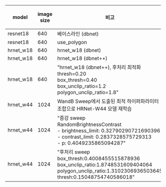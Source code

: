 | model      | image size | 비고 | 내부 점수 hmean | 내부 점수 precision | 내부 점수 recall | LeaderBoard hmean | LeaderBoard precision | LeaderBoard recall |
|-------------|-------------|------|------------------|----------------------|------------------|--------------------|------------------------|--------------------|
| resnet18    | 640         | 베이스라인 (dbnet) | 0.8608 | 0.9648 | 0.7861 | 0.8555 | 0.9689 | 0.7750 |
| resnet18    | 640         | use_polygon | 0.9480 | 0.9741 | 0.9270 | 0.9529 | 0.9784 | 0.9315 |
| hrnet_w18   | 640         | hrnet_w18 (dbnet) | 0.9618 | 0.9783 | 0.9487 | 0.9643 | 0.9823 | 0.9492 |
| hrnet_w18   | 640         | hrnet_w18 (dbnet++) | 0.9684 | 0.9788 | 0.9602 | - | - | - |
| hrnet_w18   | 640         | "hrnet_w18 (dbnet++), 후처리 최적화<br>thresh=0.20<br>box_thresh=0.40<br>box_unclip_ratio=1.2<br>polygon_unclip_ratio=1.8" | 0.9769 | 0.9774 | 0.9772 | 0.9792 | 0.9820 | 0.9774 |
| hrnet_w44   | 1024        | WandB Sweep에서 도출된 최적 하이퍼파라미터 조합으로 HRNet-W44 모델 재학습 | 0.9823 | 0.9821 | 0.9832 | 0.9845 | 0.9851 | 0.9845 |
| hrnet_w44   | 1024        | "증강 sweep<br>RandomBrightnessContrast<br> - brightness_limit: 0.32790290721690396<br> - contrast_limit: 0.2837328575729313<br> - p: 0.4049235865094287" | 0.9851 | 0.9831 | 0.9875 | 0.9870 | 0.9869 | 0.9874 |
| hrnet_w44   | 1024        | "후처리 sweep<br>box_thresh:0.4008455515878936<br>box_unclip_ratio:1.8748531609404064<br>polygon_unclip_ratio:1.3102306936503645<br>thresh:0.15048754740586018" | 0.9868 | 0.9861 | 0.9879 | 0.9886 | 0.9886 | 0.9888 |

